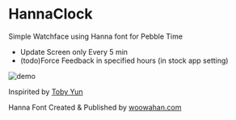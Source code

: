 # HannaClock

Simple Watchface using Hanna font for Pebble Time

- Update Screen only Every 5 min
- (todo)Force Feedback in specified hours (in stock app setting)

![demo](https://dl.dropboxusercontent.com/u/53671575/hanna-clock-watchface-sample.jpg)

Inspirited by [Toby Yun](http://tobyyun.com/wooclock/)

Hanna Font Created & Published by [woowahan.com](http://www.woowahan.com/?page_id=3985)